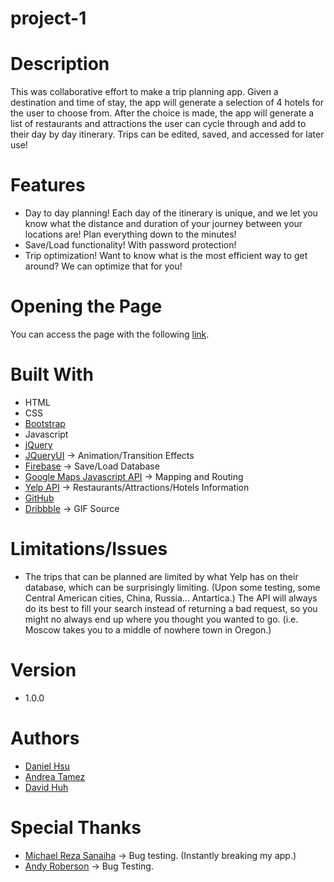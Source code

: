 # project-1

# Description
This was collaborative effort to make a trip planning app. Given a destination and time of stay, the app will generate a selection of 4 hotels for the user to choose from. After the choice is made, the app will generate a list of restaurants and attractions the user can cycle through and add to their day by day itinerary. Trips can be edited, saved, and accessed for later use!

# Features
- Day to day planning! Each day of the itinerary is unique, and we let you know what the distance and duration of your journey between your locations are! Plan everything down to the minutes!
- Save/Load functionality! With password protection!
- Trip optimization! Want to know what is the most efficient way to get around? We can optimize that for you!

# Opening the Page
You can access the page with the following [link](https://majorazero.github.io/project-1/).

# Built With
- HTML
- CSS
- [Bootstrap](https://getbootstrap.com/)
- Javascript
- [jQuery](https://jquery.com/)
- [JQueryUI](https://jqueryui.com/) -> Animation/Transition Effects
- [Firebase](https://firebase.google.com/) -> Save/Load Database
- [Google Maps Javascript API](https://developers.google.com/maps/documentation/javascript/tutorial) -> Mapping and Routing
- [Yelp API](https://www.yelp.com/developers/documentation/v3) -> Restaurants/Attractions/Hotels Information
- [GitHub](https://github.com/)
- [Dribbble](https://dribbble.com/) -> GIF Source

# Limitations/Issues
- The trips that can be planned are limited by what Yelp has on their database, which can be surprisingly limiting. (Upon some testing, some Central American cities, China, Russia... Antartica.) The API will always do its best to fill your search instead of returning a bad request, so you might no always end up where you thought you wanted to go. (i.e. Moscow takes you to a middle of nowhere town in Oregon.)

# Version
- 1.0.0

# Authors
- [Daniel Hsu](https://github.com/majorazero)
- [Andrea Tamez](https://github.com/andreatmez)
- [David Huh](https://github.com/davidmhuh)

# Special Thanks
- [Michael Reza Sanaiha](https://github.com/rezamike) -> Bug testing. (Instantly breaking my app.)
- [Andy Roberson](https://github.com/andyroberson) -> Bug Testing.
